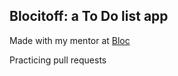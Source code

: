 ## Blocitoff: a To Do list app

Made with my mentor at [Bloc](http://bloc.io)

Practicing pull requests
